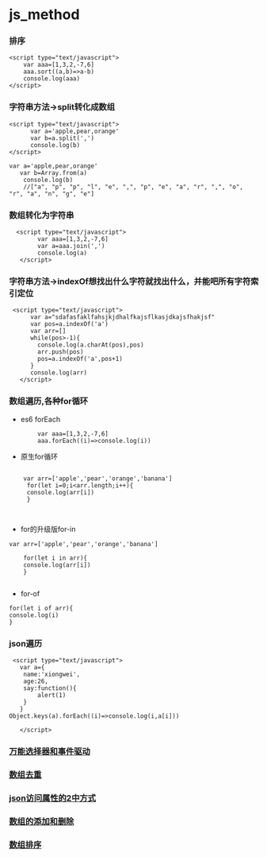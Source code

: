 # js_method
### 排序
```
<script type="text/javascript">
   	var aaa=[1,3,2,-7,6]
   	aaa.sort((a,b)=>a-b)
   	console.log(aaa)
</script>
```
### 字符串方法->split转化成数组
```
<script type="text/javascript">
      var a='apple,pear,orange'
      var b=a.split(',')
      console.log(b)
</script>
```
```
var a='apple,pear,orange'
   var b=Array.from(a)
    console.log(b)
    //["a", "p", "p", "l", "e", ",", "p", "e", "a", "r", ",", "o", "r", "a", "n", "g", "e"]
```
### 数组转化为字符串
```
  <script type="text/javascript">
      	var aaa=[1,3,2,-7,6]
   	    var a=aaa.join(',')
   	    console.log(a)
   </script>
```
### 字符串方法->indexOf想找出什么字符就找出什么，并能吧所有字符索引定位
```
 <script type="text/javascript">
      var a="sdafasfaklfahsjkjdhalfkajsflkasjdkajsfhakjsf"
      var pos=a.indexOf('a')
      var arr=[]
      while(pos>-1){
        console.log(a.charAt(pos),pos)
        arr.push(pos)
        pos=a.indexOf('a',pos+1)   
      }
      console.log(arr)
   </script>
```
### 数组遍历,各种for循环
- es6 forEach
```
        var aaa=[1,3,2,-7,6]
   	    aaa.forEach((i)=>console.log(i))
```
- 原生for循环
```

    var arr=['apple','pear','orange','banana']
     for(let i=0;i<arr.length;i++){
     console.log(arr[i])
     }

   
```
- for的升级版for-in
```
var arr=['apple','pear','orange','banana']

    for(let i in arr){
    console.log(arr[i])
    }


```
- for-of
```
for(let i of arr){
console.log(i)
}

```
### json遍历
```
 <script type="text/javascript">
   var a={
   	name:'xiongwei',
   	age:26,
   	say:function(){
   		alert(1)
   	}
   }
Object.keys(a).forEach((i)=>console.log(i,a[i]))

   </script>
```
### [万能选择器和事件驱动](http://www.jianshu.com/p/a733c7533aea)
### [数组去重](http://www.jianshu.com/p/412d2be6e09d)
### [json访问属性的2中方式](http://www.jianshu.com/p/268e6e0eabe3)
### [数组的添加和删除](http://www.jianshu.com/p/03327a3afddf)
### [数组排序](http://www.jianshu.com/p/63eeb39b2799)
